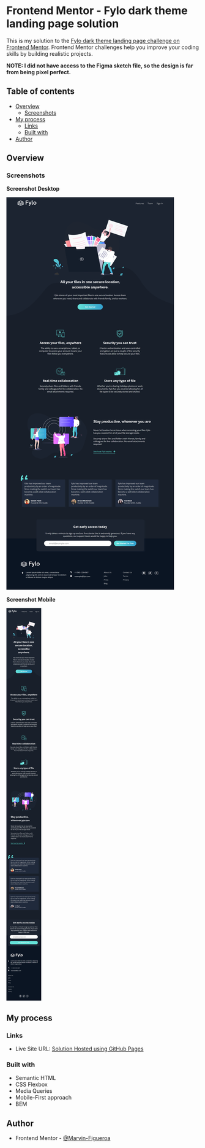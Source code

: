 # Frontend Mentor - Fylo dark theme landing page solution

This is my solution to the [Fylo dark theme landing page challenge on Frontend Mentor](https://www.frontendmentor.io/challenges/fylo-dark-theme-landing-page-5ca5f2d21e82137ec91a50fd). Frontend Mentor challenges help you improve your coding skills by building realistic projects. 

**NOTE: I did not have access to the Figma sketch file, so the design is far from being pixel perfect.**

## Table of contents

- [Overview](#overview)
  - [Screenshots](#screenshots)
- [My process](#my-process)
  - [Links](#links)
  - [Built with](#built-with)
- [Author](#author)

## Overview

### Screenshots

**Screenshot Desktop**

![](./Screenshot-Desktop.png)

**Screenshot Mobile**

![](./Screenshot-Mobile.png)

## My process

### Links

- Live Site URL: [Solution Hosted using GitHub Pages](https://marvin-figueroa.github.io/product-preview-card-component/)

### Built with

- Semantic HTML
- CSS Flexbox
- Media Queries
- Mobile-First approach
- BEM

## Author

- Frontend Mentor - [@Marvin-Figueroa](https://www.frontendmentor.io/profile/Marvin-Figueroa)
